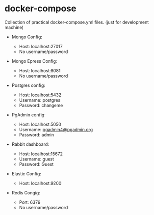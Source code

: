 # docker-compose
Collection of practical docker-compose.yml files. (just for development machine)


- Mongo Config:
    - Host: localhost:27017
    - No username/password

- Mongo Epress Config:
    - Host: localhost:8081
    - No username/password

- Postgres config:
    - Host: localhost:5432
    - Username: postgres
    - Password: changeme

- PgAdmin config:
    - Host: localhost:5050
    - Username: pgadmin4@pgadmin.org
    - Password: admin

- Rabbit dashboard:
    - Host: localhost:15672
    - Username: guest
    - Password: Guest

- Elastic Config:
    - Host: localhost:9200
    
- Redis Congig:
  - Port: 6379
  - No username/password
